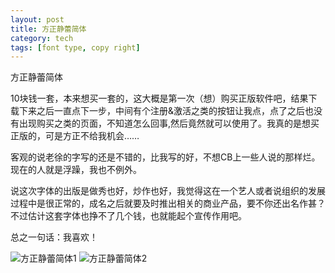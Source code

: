 ```yaml
--- 
layout: post
title: 方正静蕾简体
category: tech
tags: [font type, copy right]
---
```

方正静蕾简体

10块钱一套，本来想买一套的，这大概是第一次（想）购买正版软件吧，结果下载下来之后一直点下一步，中间有个注册&激活之类的按钮让我点，点了之后也没有出现购买之类的页面，不知道怎么回事,然后竟然就可以使用了。我真的是想买正版的，可是方正不给我机会……

客观的说老徐的字写的还是不错的，比我写的好，不想CB上一些人说的那样烂。现在的人就是浮躁，我也不例外。

说这次字体的出版是做秀也好，炒作也好，我觉得这在一个艺人或者说组织的发展过程中是很正常的，成名之后就要及时推出相关的商业产品，要不你还出名作甚？不过估计这套字体也挣不了几个钱，也就能起个宣传作用吧。

总之一句话：我喜欢！

![方正静蕾简体1](http://img.bianbian.me/blog/201209/founder-type-jinglei-1.jpg)
![方正静蕾简体2](http://img.bianbian.me/blog/201209/founder-type-jinglei-2.jpg)
